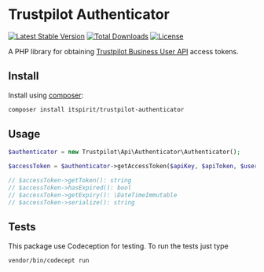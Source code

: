# Trustpilot Authenticator

[![Latest Stable Version](https://poser.pugx.org/itspirit/trustpilot-authenticator/v/stable)](https://packagist.org/packages/itspirit/trustpilot-authenticator)
[![Total Downloads](https://poser.pugx.org/itspirit/trustpilot-authenticator/downloads)](https://packagist.org/packages/itspirit/trustpilot-authenticator)
[![License](https://poser.pugx.org/itspirit/trustpilot-authenticator/license)](https://packagist.org/packages/itspirit/trustpilot-authenticator)

A PHP library for obtaining [Trustpilot Business User API](https://developers.trustpilot.com/authentication) access tokens.

## Install

Install using [composer](https://getcomposer.org/):

```sh
composer install itspirit/trustpilot-authenticator
```

## Usage

```php
$authenticator = new Trustpilot\Api\Authenticator\Authenticator();

$accessToken = $authenticator->getAccessToken($apiKey, $apiToken, $username, $password);

// $accessToken->getToken(): string
// $accessToken->hasExpired(): bool
// $accessToken->getExpiry(): \DateTimeImmutable
// $accessToken->serialize(): string
```

## Tests

This package use Codeception for testing.
To run the tests just type

```sh
vendor/bin/codecept run
```
